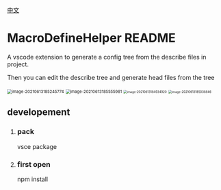 [中文](./README_CN.md)

# MacroDefineHelper README

A vscode extension to generate a config tree from the describe files in project.

Then you can edit the describe tree and generate head files from the tree

<img src="https://hanbaoaaa.xyz/tuchuang/images/2021/06/13/image-20210613185245774.png" alt="image-20210613185245774" style="zoom:67%;" />

<img src="https://hanbaoaaa.xyz/tuchuang/images/2021/06/13/image-20210613185555981.png" alt="image-20210613185555981" style="zoom: 67%;" />

<img src="https://hanbaoaaa.xyz/tuchuang/images/2021/06/13/image-20210613184934920.png" alt="image-20210613184934920" style="zoom:50%;" />

<img src="https://hanbaoaaa.xyz/tuchuang/images/2021/06/13/image-20210613185038846.png" alt="image-20210613185038846" style="zoom:50%;" />

## developement

1. ### pack

   vsce package

2. ### first open

   npm install

